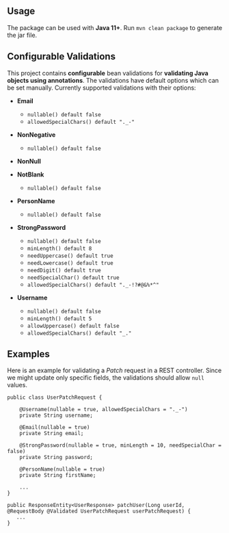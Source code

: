 ## Usage
The package can be used with **Java 11+**. Run `mvn clean package` to generate the jar file.

## Configurable Validations
This project contains **configurable** bean validations for **validating Java objects using annotations**. The validations have default options which can be set manually. Currently supported validations with their options:

* **Email**
    * `nullable() default false`
    * `allowedSpecialChars() default "._-"`

* **NonNegative**
    * `nullable() default false`

* **NonNull**

* **NotBlank**
    * `nullable() default false`

* **PersonName**
    * `nullable() default false`

* **StrongPassword**
    * `nullable() default false`
    * `minLength() default 8`
    * `needUppercase() default true`
    * `needLowercase() default true`
    * `needDigit() default true`
    * `needSpecialChar() default true`
    * `allowedSpecialChars() default "._-!?#@&%*^"`
 
* **Username**
    * `nullable() default false`
    * `minLength() default 5`
    * `allowUppercase() default false`
    * `allowedSpecialChars() default "_."`

## Examples
Here is an example for validating a _Patch_ request in a REST controller. Since we might update only specific fields, the validations should allow `null` values.
```
public class UserPatchRequest {

    @Username(nullable = true, allowedSpecialChars = "._-")
    private String username;

    @Email(nullable = true)
    private String email;

    @StrongPassword(nullable = true, minLength = 10, needSpecialChar = false)
    private String password;

    @PersonName(nullable = true)
    private String firstName;

    ...
}

public ResponseEntity<UserResponse> patchUser(Long userId, @RequestBody @Validated UserPatchRequest userPatchRequest) {
   ...
}
```
